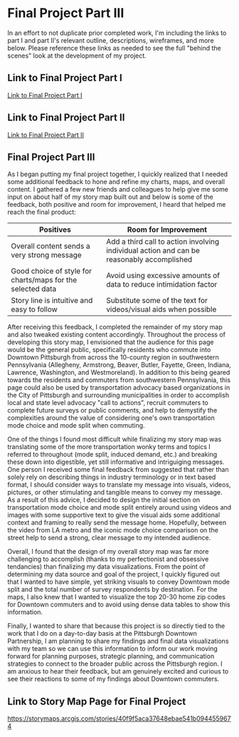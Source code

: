 # Final Project Part III

In an effort to not duplicate prior completed work, I'm including the links to part I and part II's relevant outline,
descriptions, wireframes, and more below. Please reference these links as needed to see the full "behind the scenes" look
at the development of my project. 

## Link to Final Project Part I
[Link to Final Project Part I](/final_project.md)

## Link to Final Project Part II
[Link to Final Project Part II](/final_project_part2.md)

## Final Project Part III
As I began putting my final project together, I quickly realized that I needed some additional feedback to hone and refine my
charts, maps, and overall content. I gathered a few new friends and colleagues to help give me some input on about half of my story map built out and below is some of the feedback, both positive and room for improvement, I heard that helped me reach the final product:

Positives | Room for Improvement
------------ | -------------
Overall content sends a very strong message | Add a third call to action involving individual action and can be reasonably accomplished
Good choice of style for charts/maps for the selected data| Avoid using excessive amounts of data to reduce intimidation factor
Story line is intuitive and easy to follow | Substitute some of the text for videos/visual aids when possible

After receiving this feedback, I completed the remainder of my story map and also tweaked existing content accordingly. Throughout the process of developing this story map, I envisioned that the audience for this page would be the general public, specifically residents who commute into Downtown Pittsburgh from across the 10-county region in southwestern Pennsylvania (Allegheny, Armstrong, Beaver, Butler, Fayette, Green, Indiana, Lawrence, Washington, and Westmoreland). In addition to this being geared towards the residents and commuters from southwestern Pennsylvania, this page could also be used by transportation advocacy based organizations in the City of Pittsburgh and surrounding municipalities in order to accomplish local and state level advocacy "call to actions", recruit commuters to complete future surveys or public comments, and help to demystify the complexities around the value of considering one's own transportation mode choice and mode split when commuting. 

One of the things I found most difficult while finalizing my story map was translating some of the more transportation wonky terms and topics I referred to throughout (mode split, induced demand, etc.) and breaking these down into digestible, yet still informative and intriguiging messages. One person I received some final feedback from suggested that rather than solely rely on describing things in industry terminology or in text based format, I should consider ways to translate my message into visuals, videos, pictures, or other stimulating and tangible means to convey my message. As a result of this advice, I decided to design the initial section on transportation mode choice and mode split entirely around using videos and images with some supportive text to give the visual aids some additional context and framing to really send the message home. Hopefully, between the video from LA metro and the iconic mode choice comparison on the street help to send a strong, clear message to my intended audience. 

Overall, I found that the design of my overall story map was far more challenging to accomplish (thanks to my perfectionist and obsessive tendancies) than finalizing my data visualizations. From the point of determining my data source and goal of the project, I quickly figured out that I wanted to have simple, yet striking visuals to convey Downtown mode split and the total number of survey respondents by destination. For the maps, I also knew that I wanted to visualize the top 20-30 home zip codes for Downtown commuters and to avoid using dense data tables to show this information. 

Finally, I wanted to share that because this project is so directly tied to the work that I do on a day-to-day basis at the Pittsburgh Downtown Partnership, I am planning to share my findings and final data visualizations with my team so we can use this information to inform our work moving forward for planning purposes, strategic planning, and communication strategies to connect to the broader public across the Pittsburgh region. I am anxious to hear their feedback, but am genuinely excited and curious to see their reactions to some of my findings about Downtown commuters. 

## Link to Story Map Page for Final Project
https://storymaps.arcgis.com/stories/40f9f5aca37648ebae541b0944559674
